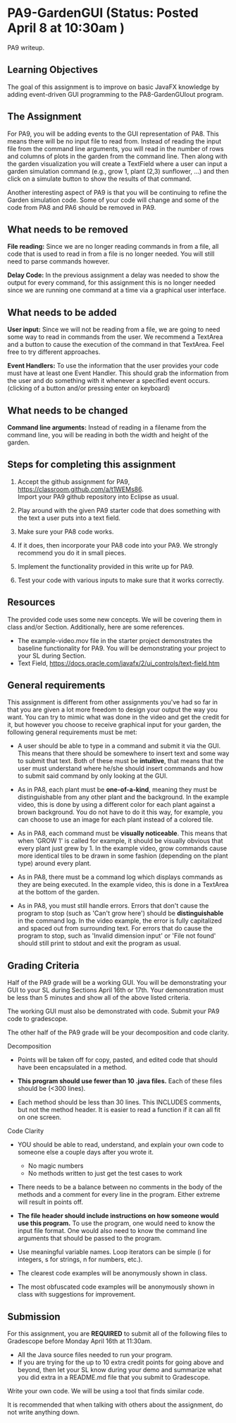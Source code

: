 # PA9-GardenGUI (Status: Posted April 8 at 10:30am )
PA9 writeup.

## Learning Objectives

The goal of this assignment is to improve on basic JavaFX knowledge by adding
event-driven GUI programming to the PA8-GardenGUIout program.

## The Assignment


For PA9, you will be adding events to the GUI representation of PA8. This means
there will be no input file to read from. Instead of reading the input file
from the command line arguments, you will read in the number of rows and columns
of plots in the garden from the command line.  Then along with the garden visualization
you will create a TextField where a user can input a garden simulation command
(e.g., grow 1, plant (2,3) sunflower, ...) and then click on a simulate
button to show the results of that command.

Another interesting aspect of PA9 is that you will be continuing to refine
the Garden simulation code.  Some of your code will change and some of the
code from PA8 and PA6 should be removed in PA9.


## What needs to be removed

**File reading:** Since we are no longer reading commands in from a file,
all code that is used to read in from a file is no longer needed.  You will
still need to parse commands however.

**Delay Code:** In the previous assignment a delay was needed to show the output
for every command, for this assignment this is no longer needed since we are running
one command at a time via a graphical user interface.

## What needs to be added

**User input:** Since we will not be reading from a file, we are going to need some way
to read in commands from the user.  We recommend a TextArea and a button to cause
the execution of the command in that TextArea.  Feel free to try different approaches.

**Event Handlers:** To use the information that the user provides your code must have
at least one Event Handler. This should grab the information from the user and do something with
it whenever a specified event occurs. (clicking of a button and/or pressing enter on keyboard)

## What needs to be changed

**Command line arguments:** Instead of reading in a filename from the command line, you will
be reading in both the width and height of the garden.

## Steps for completing this assignment

 1. Accept the github assignment for PA9, https://classroom.github.com/a/t1WEMs86.  
    Import your PA9 github repository into Eclipse as usual.
 
 2. Play around with the given PA9 starter code that does something with the 
    text a user puts into a text field.
 
 3. Make sure your PA8 code works.
 
 4. If it does, then incorporate your PA8 code into your PA9.  We strongly
    recommend you do it in small pieces.
 
 5. Implement the functionality provided in this write up for PA9.
 
 6. Test your code with various inputs to make sure that it works correctly.


## Resources

The provided code uses some new concepts.  We will be covering them in class
and/or Section.  Additionally, here are some references.

  * The example-video.mov file in the starter project demonstrates the baseline
    functionality for PA9.  You will be demonstrating your project to your SL
    during Section.
  * Text Field, https://docs.oracle.com/javafx/2/ui_controls/text-field.htm

## General requirements

This assignment is different from other assignments you've had so far 
in that you are given a lot more freedom to design your output the way 
you want. You can try to mimic what was done in the video and get the 
credit for it, but however you choose to receive graphical input for your
garden, the following general requirements must be met:

* A user should be able to type in a command and submit it via the GUI. This means that there
  should be somewhere to insert text and some way to submit that text. Both of these must be
  **intuitive**, that means that the user must understand where he/she should insert commands
  and how to submit said command by only looking at the GUI. 

* As in PA8, each plant must be **one-of-a-kind**, meaning they must be distinguishable 
  from any other plant and the background. In the example video, this is 
  done by using a different color for each plant against a brown background. 
  You do not have to do it this way, for example, you can choose to use an 
  image for each plant instead of a colored tile.

* As in PA8, each command must be **visually noticeable**. This means that when 
  'GROW 1' is called for example, it should be visually obvious that every 
  plant just grew by 1. In the example video, grow commands cause more identical 
  tiles to be drawn in some fashion (depending on the plant type) around every plant.

* As in PA8, there must be a command log which displays commands as they are being executed. 
  In the example video, this is done in a TextArea at the bottom of the garden.

* As in PA8, you must still handle errors. Errors that don't cause the program to stop 
  (such as 'Can't grow here') should be **distinguishable** in the command log. 
  In the video example, the error is fully capitalized and spaced out from surrounding text.
  For errors that do cause the program to stop, such as 'Invalid dimension input' or 
  'File not found' should still print to stdout and exit the program as usual.
  


## Grading Criteria

Half of the PA9 grade will be a working GUI.  You will be demonstrating your
GUI to your SL during Sections April 16th or 17th.  Your demonstration
must be less than 5 minutes and show all of the above listed criteria.

The working GUI must also be demonstrated with code.  Submit your PA9 code to
gradescope.

The other half of the PA9 grade will be your decomposition and code clarity.

Decomposition

* Points will be taken off for copy, pasted, and edited code that
  should have been encapsulated in a method.

* **This program should use fewer than 10 .java files.**
  Each of these files should be (<300 lines).

* Each method should be less than 30 lines.  This INCLUDES
  comments, but not the method header.  It is easier to read a 
  function if it can all fit on one screen.
  
Code Clarity
* YOU should be able to read, understand, and explain your own code
  to someone else a couple days after you wrote it.
  * No magic numbers
  * No methods written to just get the test cases to work

* There needs to be a balance between no comments in the body of the
  methods and a comment for every line in the program.  Either extreme
  will result in points off.

* **The file header should include instructions on how someone would
  use this program.**  To use the program, one would need to know the
  input file format.  One would also need to know the command line arguments
  that should be passed to the program.

* Use meaningful variable names.  Loop iterators can
  be simple (i for integers, s for strings, n for numbers, etc.).

* The clearest code examples will be anonymously shown in class.

* The most obfuscated code examples will be anonymously shown in class
  with suggestions for improvement.
  
## Submission


For this assignment, you are **REQUIRED** to submit all of the following files
to Gradescope before Monday April 16th at 11:30am. 
  * All the Java source files needed to run your program.
  * If you are trying for the up to 10 extra credit points for going
    above and beyond, then let your SL know during your demo and summarize 
    what you did extra in a README.md file that you submit to Gradescope.

Write your own code. We will be using a tool that finds similar code.

It is recommended that when talking with others about the assignment, do not write
anything down.

